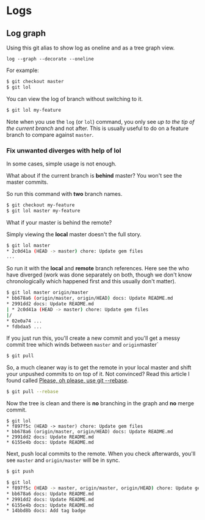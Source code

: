 # Logs

## Log graph

Using this git alias to show log as oneline and as a tree graph view.

```
log --graph --decorate --oneline
```

For example:

```sh
$ git checkout master
$ git lol
```

You can view the log of branch without switching to it.

```sh
$ git lol my-feature
```

Note when you use the `log` (or `lol`) command, you only see _up to the tip of the current branch_ and not after. This is usually useful to do on a feature branch to compare against `master`.


### Fix unwanted diverges with help of lol

In some cases, simple usage is not enough.

What about if the current branch is **behind** master? You won't see the master commits.

So run this command with **two** branch names.

```sh
$ git checkout my-feature
$ git lol master my-feature
```


What if your master is behind the remote?

Simply viewing the **local** master doesn't the full story.

```sh
$ git lol master
* 2c0d41a (HEAD -> master) chore: Update gem files
...
```

So run it with the **local** and **remote** branch references. Here see the who have diverged (work was done separately on both, though we don't know chronologically which happened first and this usually don't matter).

```sh
$ git lol master origin/master
* bb678a6 (origin/master, origin/HEAD) docs: Update README.md
* 2991dd2 docs: Update README.md
| * 2c0d41a (HEAD -> master) chore: Update gem files
|/
* 02e0a74 ...
* fdbdaa5 ...
```

If you just run this, you'll create a new commit and you'll get a messy commit tree which winds between `master` and `origin`master`

```sh
$ git pull
```

So, a much cleaner way is to get the remote in your local master and shift your unpushed commits to on top of it. 
Not convinced? Read this article I found called [Please, oh please, use git --rebase](https://coderwall.com/p/7aymfa/please-oh-please-use-git-pull-rebase).

```sh
$ git pull --rebase
```

Now the tree is clean and there is **no** branching in the graph and **no** merge commit.

```
$ git lol
* f897f5c (HEAD -> master) chore: Update gem files
* bb678a6 (origin/master, origin/HEAD) docs: Update README.md
* 2991dd2 docs: Update README.md
* 6155e4b docs: Update README.md
```

Next, push local commits to the remote. When you check afterwards, you'll see `master` and `origin/master` will be in sync.

```sh
$ git push

$ git lol
* f897f5c (HEAD -> master, origin/master, origin/HEAD) chore: Update gem files
* bb678a6 docs: Update README.md
* 2991dd2 docs: Update README.md
* 6155e4b docs: Update README.md
* 14bbd8b docs: Add tag badge
```
